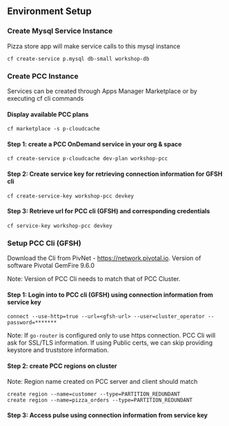 ## Environment Setup

### Create Mysql Service Instance

Pizza store app will make service calls to this mysql instance

```
cf create-service p.mysql db-small workshop-db
```

### Create PCC Instance
Services can be created through Apps Manager Marketplace or by executing cf cli commands

#### Display available PCC plans

```
cf marketplace -s p-cloudcache
```

#### Step 1: create a PCC OnDemand service in your org & space

```
cf create-service p-cloudcache dev-plan workshop-pcc

```

#### Step 2: Create service key for retrieving connection information for GFSH cli

```
cf create-service-key workshop-pcc devkey
```

#### Step 3: Retrieve url for PCC cli (GFSH) and corresponding credentials

```
cf service-key workshop-pcc devkey
```

### Setup PCC Cli (GFSH)

Download the Cli from PivNet - https://network.pivotal.io. Version of software Pivotal GemFire 9.6.0


Note: Version of PCC Cli needs to match that of PCC Cluster.

#### Step 1: Login into to PCC cli (GFSH) using connection information from service key

```
connect --use-http=true --url=<gfsh-url> --user=cluster_operator --password=*******
```

Note: If `go-router` is configured only to use https connection. PCC Cli will ask for SSL/TLS information. If using Public certs, we can skip providing keystore and truststore information.

#### Step 2: create PCC regions on cluster

Note: Region name created on PCC server and client should match

```
create region --name=customer --type=PARTITION_REDUNDANT
create region --name=pizza_orders --type=PARTITION_REDUNDANT
```

#### Step 3: Access pulse using connection information from service key 
